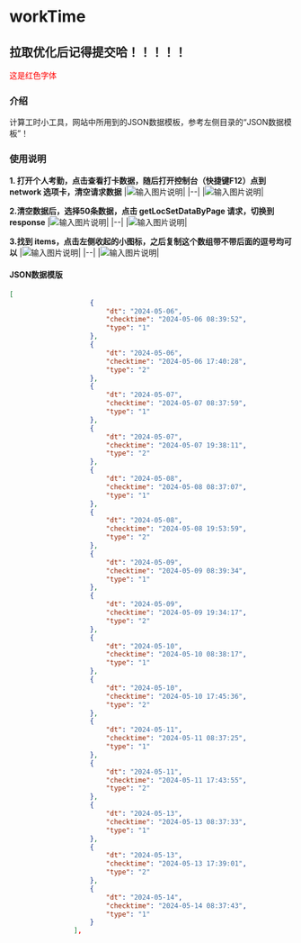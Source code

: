 # workTime

## 拉取优化后记得提交哈！！！！！
<span style="color:red;">这是红色字体</span>




### 介绍
计算工时小工具，网站中所用到的JSON数据模板，参考左侧目录的“JSON数据模板”！

### 使用说明

 **1.  打开个人考勤，点击查看打卡数据，随后打开控制台（快捷键F12）点到 network 选项卡，清空请求数据** 
|![输入图片说明](https://foruda.gitee.com/images/1711614780301895326/9c11fc4b_10888693.png "屏幕截图")|
|--|
|![输入图片说明](https://foruda.gitee.com/images/1711614915826357888/3812038f_10888693.png "屏幕截图")|

 **2.清空数据后，选择50条数据，点击 getLocSetDataByPage 请求，切换到 response** 
|![输入图片说明](https://foruda.gitee.com/images/1711614969130527928/dc35a170_10888693.png "屏幕截图")|
|--|
|![输入图片说明](https://foruda.gitee.com/images/1711615026549164653/9f871844_10888693.png "屏幕截图")|

 **3.找到 items，点击左侧收起的小图标，之后复制这个数组带不带后面的逗号均可以** 
|![输入图片说明](https://foruda.gitee.com/images/1711615092070250659/a95d1b2c_10888693.png "屏幕截图")|
|--|
|![输入图片说明](https://foruda.gitee.com/images/1711615148303292328/279ba83a_10888693.png "屏幕截图")|

#### JSON数据模版

```json
[
                    {
                        "dt": "2024-05-06",
                        "checktime": "2024-05-06 08:39:52",
                        "type": "1"
                    },
                    {
                        "dt": "2024-05-06",
                        "checktime": "2024-05-06 17:40:28",
                        "type": "2"
                    },
                    {
                        "dt": "2024-05-07",
                        "checktime": "2024-05-07 08:37:59",
                        "type": "1"
                    },
                    {
                        "dt": "2024-05-07",
                        "checktime": "2024-05-07 19:38:11",
                        "type": "2"
                    },
                    {
                        "dt": "2024-05-08",
                        "checktime": "2024-05-08 08:37:07",
                        "type": "1"
                    },
                    {
                        "dt": "2024-05-08",
                        "checktime": "2024-05-08 19:53:59",
                        "type": "2"
                    },
                    {
                        "dt": "2024-05-09",
                        "checktime": "2024-05-09 08:39:34",
                        "type": "1"
                    },
                    {
                        "dt": "2024-05-09",
                        "checktime": "2024-05-09 19:34:17",
                        "type": "2"
                    },
                    {
                        "dt": "2024-05-10",
                        "checktime": "2024-05-10 08:38:17",
                        "type": "1"
                    },
                    {
                        "dt": "2024-05-10",
                        "checktime": "2024-05-10 17:45:36",
                        "type": "2"
                    },
                    {
                        "dt": "2024-05-11",
                        "checktime": "2024-05-11 08:37:25",
                        "type": "1"
                    },
                    {
                        "dt": "2024-05-11",
                        "checktime": "2024-05-11 17:43:55",
                        "type": "2"
                    },
                    {
                        "dt": "2024-05-13",
                        "checktime": "2024-05-13 08:37:33",
                        "type": "1"
                    },
                    {
                        "dt": "2024-05-13",
                        "checktime": "2024-05-13 17:39:01",
                        "type": "2"
                    },
                    {
                        "dt": "2024-05-14",
                        "checktime": "2024-05-14 08:37:43",
                        "type": "1"
                    }
                ],
```


